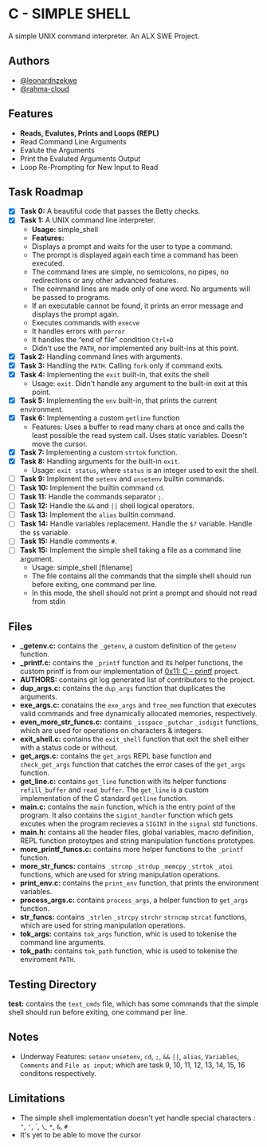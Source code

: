 # C - SIMPLE SHELL

A simple UNIX command interpreter.
An ALX SWE Project.

## Authors

- [@leonardnzekwe](https://www.github.com/leonardnzekwe)
- [@rahma-cloud](https://www.github.com/rahma-cloud)

## Features

- **Reads, Evalutes, Prints and Loops (REPL)**
- Read Command Line Arguments
- Evalute the Arguments
- Print the Evaluted Arguments Output
- Loop Re-Prompting for New Input to Read

## Task Roadmap

- [x]  **Task 0:** A beautiful code that passes the Betty checks.
- [x]  **Task 1:** A UNIX command line interpreter.
    - **Usage:** simple_shell
    - **Features:**
    - Displays a prompt and waits for the user to type a command.
    - The prompt is displayed again each time a command has been executed.
    - The command lines are simple, no semicolons, no pipes, no redirections or any other advanced features.
    - The command lines are made only of one word. No arguments will be passed to programs.
    - If an executable cannot be found, it prints an error message and displays the prompt again.
    - Executes commands with `execve`
    - It handles errors with `perror`
    - It handles the “end of file” condition `Ctrl+D`
    - Didn't use the `PATH`, nor implemented any built-ins at this point.
- [x]  **Task 2:** Handling command lines with arguments.
- [x]  **Task 3:** Handling the `PATH`. Calling `fork` only if command exits.
- [x]  **Task 4:** Implementing the `exit` built-in, that exits the shell
    - Usage: `exit`. Didn't handle any argument to the built-in exit at this point.
- [x]  **Task 5:** Implementing the `env` built-in, that prints the current environment.
- [x]  **Task 6:** Implementing a custom `getline` function
    - Features: Uses a buffer to read many chars at once and calls the least possible the read system call. Uses static variables. Doesn't move the cursor.
- [x]  **Task 7:** Implementing a custom `strtok` function.
- [x]  **Task 8:** Handling arguments for the built-in `exit`.
    - Usage: `exit status`, where `status` is an integer used to exit the shell.
- [ ]  **Task 9:** Implement the `setenv` and `unsetenv` builtin commands.
- [ ]  **Task 10:** Implement the builtin command `cd`.
- [ ]  **Task 11:** Handle the commands separator `;`.
- [ ]  **Task 12:** Handle the `&&` and `||` shell logical operators.
- [ ]  **Task 13:** Implement the `alias` builtin command.
- [ ]  **Task 14:** Handle variables replacement. Handle the `$?` variable. Handle the `$$` variable.
- [ ]  **Task 15:** Handle comments `#`.
- [ ]  **Task 15:** Implement the simple shell taking a file as a command line argument.
    - Usage: simple_shell [filename]
    - The file contains all the commands that the simple shell should run before exiting, one command per line.
    - In this mode, the shell should not print a prompt and should not read from stdin

## Files

- **_getenv.c:** contains the `_getenv`, a custom definition of the `getenv` function.
- **_printf.c:** contains the `_printf` function and its helper functions, the custom printf is from our implementation of [0x11: C - printf](https://github.com/leonardnzekwe/printf) project.
- **AUTHORS:** contains git log generated list of contributors to the project.
- **dup_args.c:** contains the `dup_args` function that duplicates the arguments.
- **exe_args.c:** conatains the `exe_args` and `free_mem` function that executes valid commands and free dynamically allocated memories, respectively.
- **even_more_str_funcs.c:** contains `_isspace` `_putchar` `_isdigit` functions, which are used for operations on characters & integers.
- **exit_shell.c:** contains the `exit_shell` function that exit the shell either with a status code or without.
- **get_args.c:** contains the `get_args` REPL base function and `check_get_args` function that catches the error cases of the `get_args` function.
- **get_line.c:** contains `get_line` function with its helper functions `refill_buffer` and `read_buffer`. The `get_line` is a custom implementation of the C standard `getline`  function.
- **main.c:** contains the `main` function, which is the entry point of the program. It also contains the `sigint_handler` function which gets excutes when the program recieves a `SIGINT` in the `signal` std functions.
- **main.h:** contains all the header files, global variables, macro definition, REPL function protoytpes and string manipulation functions prototypes.
- **more_printf_funcs.c:** contains more helper functions to the `_printf` function.
- **more_str_funcs:** contains `_strcmp` `_strdup` `_memcpy` `_strtok` `_atoi` functions, which are used for string manipulation operations.
- **print_env.c:** contains the `print_env` function, that prints the environment variables.
- **process_args.c:** contains `process_args`, a helper function to `get_args` function.
- **str_funcs:** contains `_strlen` `_strcpy` `strchr` `strncmp` `strcat` functions, which are used for string manipulation operations.
- **tok_args:** contains `tok_args` function, whic is used to tokenise the command line arguments.
- **tok_path:** contains `tok_path` function, whic is used to tokenise the enviroment `PATH`.

## Testing Directory

**test:** contains the `text_cmds` file, which has some commands that the simple shell should run before exiting, one command per line.

## Notes

- Underway Features: `setenv` `unsetenv`, `cd`, `;`, `&&` `||`, `alias`, `Variables`, `Comments` and `File as input`; which are task 9, 10, 11, 12, 13, 14, 15, 16 conditons respectively.

## Limitations

- The simple shell implementation doesn't yet handle special characters : `"`, `'`, \`, `\`, `*`, `&`, `#`
- It's yet to be able to move the cursor
